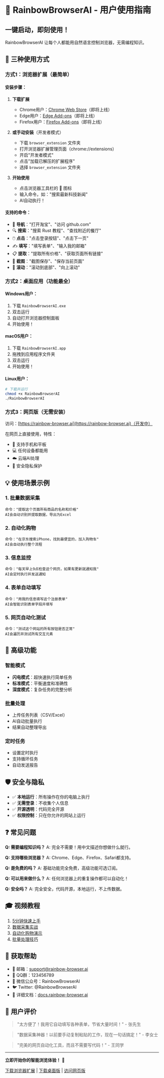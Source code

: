 # 🌈 RainbowBrowserAI - 用户使用指南

## 一键启动，即刻使用！

RainbowBrowserAI 让每个人都能用自然语言控制浏览器，无需编程知识。

## 🚀 三种使用方式

### 方式1：浏览器扩展（最简单）

#### 安装步骤：
1. **下载扩展**
   - Chrome用户：[Chrome Web Store](https://chrome.google.com/webstore)（即将上线）
   - Edge用户：[Edge Add-ons](https://microsoftedge.microsoft.com/addons)（即将上线）
   - Firefox用户：[Firefox Add-ons](https://addons.mozilla.org)（即将上线）

2. **或手动安装**（开发者模式）
   - 下载 `browser_extension` 文件夹
   - 打开浏览器扩展管理页面（chrome://extensions）
   - 开启"开发者模式"
   - 点击"加载已解压的扩展程序"
   - 选择 `browser_extension` 文件夹

3. **开始使用**
   - 点击浏览器工具栏的 🌈 图标
   - 输入命令，如："搜索最新科技新闻"
   - AI自动执行！

#### 支持的命令：
- 📍 **导航**："打开淘宝"、"访问 github.com"
- 🔍 **搜索**："搜索 Rust 教程"、"查找附近的餐厅"
- 🖱️ **点击**："点击登录按钮"、"点击下一页"
- ✍️ **填写**："填写表单"、"输入我的邮箱"
- 📋 **提取**："提取所有价格"、"获取页面所有链接"
- 📸 **截图**："截图保存"、"保存当前页面"
- 📜 **滚动**："滚动到底部"、"向上滚动"

### 方式2：桌面应用（功能最全）

#### Windows用户：
1. 下载 `RainbowBrowserAI.exe`
2. 双击运行
3. 自动打开浏览器控制面板
4. 开始使用！

#### macOS用户：
1. 下载 `RainbowBrowserAI.app`
2. 拖拽到应用程序文件夹
3. 双击运行
4. 开始使用！

#### Linux用户：
```bash
# 下载并运行
chmod +x RainbowBrowserAI
./RainbowBrowserAI
```

### 方式3：网页版（无需安装）

访问：[https://rainbow-browser.ai](https://rainbow-browser.ai)（开发中）

在网页上直接使用，特性：
- 📱 支持手机和平板
- 💻 任何设备都能用
- ☁️ 云端AI处理
- 🔐 安全隐私保护

## 💡 使用场景示例

### 1. 批量数据采集
```
命令："提取这个页面所有商品的名称和价格"
AI会自动识别并提取数据，导出为Excel
```

### 2. 自动化购物
```
命令："在京东搜索iPhone，找到最便宜的，加入购物车"
AI会自动执行整个流程
```

### 3. 信息监控
```
命令："每天早上9点检查这个网页，如果有更新就通知我"
AI会定时执行并发送通知
```

### 4. 表单自动填写
```
命令："用我的信息填写这个注册表单"
AI会智能识别表单字段并填写
```

### 5. 网页自动化测试
```
命令："测试这个网站的所有按钮是否正常"
AI会遍历并测试所有交互元素
```

## 🎯 高级功能

### 智能模式
- **闪电模式**：超快速执行简单任务
- **标准模式**：平衡速度和准确性
- **深度模式**：复杂任务的完整分析

### 批量处理
- 上传任务列表（CSV/Excel）
- AI自动批量执行
- 结果自动整理导出

### 定时任务
- 设置定时执行
- 支持循环任务
- 自动发送报告

## 🛡️ 安全与隐私

- ✅ **本地运行**：所有操作在你的电脑上执行
- ✅ **无需登录**：不收集个人信息
- ✅ **开源透明**：代码完全开源
- ✅ **权限控制**：只在你允许的网站上运行

## ❓ 常见问题

**Q: 需要编程知识吗？**
A: 完全不需要！用中文描述你想做什么就行。

**Q: 支持哪些浏览器？**
A: Chrome、Edge、Firefox、Safari都支持。

**Q: 是免费的吗？**
A: 基础功能完全免费，高级功能可选订阅。

**Q: 可以用来做什么？**
A: 任何浏览器上的重复操作都可以自动化！

**Q: 安全吗？**
A: 完全安全，代码开源，本地运行，不上传数据。

## 🎓 视频教程

1. [5分钟快速上手](https://youtube.com/...)
2. [数据采集实战](https://youtube.com/...)
3. [自动化购物演示](https://youtube.com/...)
4. [批量处理技巧](https://youtube.com/...)

## 💬 获取帮助

- 📧 邮箱：support@rainbow-browser.ai
- 💬 QQ群：123456789
- 📱 微信公众号：RainbowBrowserAI
- 🐦 Twitter: @RainbowBrowserAI
- 📖 详细文档：[docs.rainbow-browser.ai](https://docs.rainbow-browser.ai)

## 🌟 用户评价

> "太方便了！我用它自动填写各种表单，节省大量时间！" - 张先生

> "数据采集神器！以前要手动复制粘贴的工作，现在一句话搞定！" - 李女士

> "完美的网页自动化工具，而且不需要写代码！" - 王同学

---

**立即开始你的智能浏览体验！** 🚀

[下载浏览器扩展](#) | [下载桌面版](#) | [访问网页版](#)